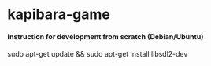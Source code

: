 # kapibara-game
#### Instruction for development from scratch (Debian/Ubuntu)
sudo apt-get update && sudo apt-get install libsdl2-dev
